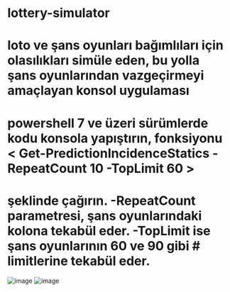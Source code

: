 # lottery-simulator
# loto ve şans oyunları bağımlıları için olasılıkları simüle eden, bu yolla şans oyunlarından vazgeçirmeyi amaçlayan konsol uygulaması

# powershell 7 ve üzeri sürümlerde kodu konsola yapıştırın, fonksiyonu < Get-PredictionIncidenceStatics -RepeatCount 10 -TopLimit 60 >
# şeklinde çağırın. -RepeatCount parametresi, şans oyunlarındaki kolona tekabül eder. -TopLimit ise şans oyunlarının 60 ve 90 gibi  # limitlerine tekabül eder.

![image](https://github.com/fullmetaljacked/lottery-simulator/assets/58311022/e21f72d1-c289-4dff-8914-c950145cae66)
![image](https://github.com/fullmetaljacked/lottery-simulator/assets/58311022/4db0da8a-8d54-4807-b0b1-b9583d2882f2)


